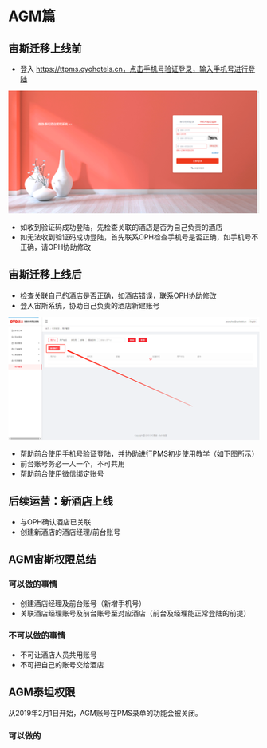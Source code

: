 # AGM篇

## 宙斯迁移上线前

* 登入 https://ttpms.oyohotels.cn，点击手机号验证登录，输入手机号进行登陆

![](../../.gitbook/assets/image%20%28100%29.png)

* 如收到验证码成功登陆，先检查关联的酒店是否为自己负责的酒店
* 如无法收到验证码成功登陆，首先联系OPH检查手机号是否正确，如手机号不正确，请OPH协助修改

## 宙斯迁移上线后

* 检查关联自己的酒店是否正确，如酒店错误，联系OPH协助修改
* 登入宙斯系统，协助自己负责的酒店新建账号

![&#x70B9;&#x51FB;&#x65B0;&#x5EFA;&#x8D26;&#x53F7;&#x534F;&#x52A9;&#x65B0;&#x5EFA;&#x524D;&#x53F0;&#x8D26;&#x53F7;](../../.gitbook/assets/image%20%28243%29.png)

* 帮助前台使用手机号验证登陆，并协助进行PMS初步使用教学（如下图所示）
* 前台账号务必一人一个，不可共用
* 帮助前台使用微信绑定账号

## 后续运营：新酒店上线

* 与OPH确认酒店已关联
* 创建新酒店的酒店经理/前台账号

## AGM宙斯权限总结

### 可以做的事情

* 创建酒店经理及前台账号（新增手机号）
* 关联酒店经理账号及前台账号至对应酒店（前台及经理能正常登陆的前提）

### 不可以做的事情

* 不可让酒店人员共用账号
* 不可把自己的账号交给酒店

## AGM泰坦权限

从2019年2月1日开始，AGM账号在PMS录单的功能会被关闭。

### 可以做的

